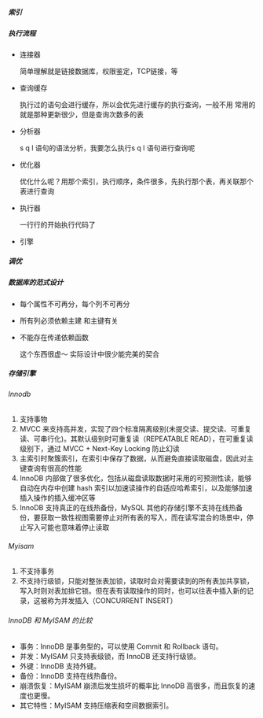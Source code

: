 ##### 索引





##### 执行流程

* 连接器

  简单理解就是链接数据库，权限鉴定，TCP链接，等

* 查询缓存

  执行过的语句会进行缓存，所以会优先进行缓存的执行查询，一般不用 常用的就是那种更新很少，但是查询次数多的表

* 分析器

  s q l 语句的语法分析，我要怎么执行s q l 语句进行查询呢

* 优化器

  优化什么呢？用那个索引，执行顺序，条件很多，先执行那个表，再关联那个表进行查询

* 执行器

  一行行的开始执行代码了

* 引擎

##### 调优



##### 数据库的范式设计

* 每个属性不可再分，每个列不可再分

* 所有列必须依赖主建 和主键有关

* 不能存在传递依赖函数

  这个东西很虚～ 实际设计中很少能完美的契合



##### 存储引擎

###### Innodb

1. 支持事物
2. MVCC 来支持高并发，实现了四个标准隔离级别(未提交读、提交读、可重复读、可串行化)。其默认级别时可重复读（REPEATABLE READ），在可重复读级别下，通过 MVCC + Next-Key Locking 防止幻读
3. 主索引时聚簇索引，在索引中保存了数据，从而避免直接读取磁盘，因此对主键查询有很高的性能
4. InnoDB 内部做了很多优化，包括从磁盘读取数据时采用的可预测性读，能够自动在内存中创建 hash 索引以加速读操作的自适应哈希索引，以及能够加速插入操作的插入缓冲区等
5. InnoDB 支持真正的在线热备份，MySQL 其他的存储引擎不支持在线热备份，要获取一致性视图需要停止对所有表的写入，而在读写混合的场景中，停止写入可能也意味着停止读取

###### Myisam

1. 不支持事务
2. 不支持行级锁，只能对整张表加锁，读取时会对需要读到的所有表加共享锁，写入时则对表加排它锁。但在表有读取操作的同时，也可以往表中插入新的记录，这被称为并发插入（CONCURRENT INSERT）

######  InnoDB 和 MyISAM 的比较

- 事务：InnoDB 是事务型的，可以使用 Commit 和 Rollback 语句。
- 并发：MyISAM 只支持表级锁，而 InnoDB 还支持行级锁。
- 外键：InnoDB 支持外键。
- 备份：InnoDB 支持在线热备份。
- 崩溃恢复：MyISAM 崩溃后发生损坏的概率比 InnoDB 高很多，而且恢复的速度也更慢。
- 其它特性：MyISAM 支持压缩表和空间数据索引。

